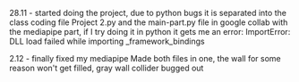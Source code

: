 28.11 - started doing the project, 
due to python bugs it is separated into the class coding
file Project 2.py and the main-part.py file in google collab with the mediapipe part, 
if I try doing it in python it gets me an error:
ImportError: DLL load failed while importing _framework_bindings

2.12 - finally fixed my mediapipe
Made both files in one, the wall for some reason won't get filled, gray wall collider bugged out


